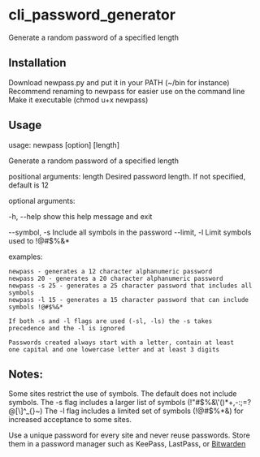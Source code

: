 # cli_password_generator
Generate a random password of a specified length

## Installation

Download newpass.py and put it in your PATH (~/bin for instance)
Recommend renaming to newpass for easier use on the command line
Make it executable (chmod u+x newpass)

## Usage

usage: newpass [option] [length]

Generate a random password of a specified length

positional arguments:
  length        Desired password length. If not specified, default is 12

optional arguments:

  -h, --help    show this help message and exit
  
  --symbol, -s  Include all symbols in the password
  --limit, -l   Limit symbols used to !@#$%&*

examples:

    newpass - generates a 12 character alphanumeric password
    newpass 20 - generates a 20 character alphanumeric password
    newpass -s 25 - generates a 25 character password that includes all symbols
    newpass -l 15 - generates a 15 character password that can include symbols !@#$%&*

    If both -s and -l flags are used (-sl, -ls) the -s takes 
    precedence and the -l is ignored

    Passwords created always start with a letter, contain at least
    one capital and one lowercase letter and at least 3 digits
    
## Notes:

Some sites restrict the use of symbols. 
The default does not include symbols. 
The -s flag includes a larger list of symbols (!"#$%&\'()*+,-:;=?@[\]^_{}~)
The -l flag includes a limited set of symbols (!@#$%*&) for increased acceptance to some sites.

Use a unique password for every site and never reuse passwords. 
Store them in a password manager such as KeePass, LastPass, or [Bitwarden](https://bitwarden.com/)

